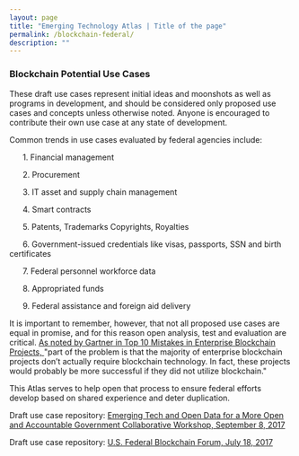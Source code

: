 ```yaml
---
layout: page
title: "Emerging Technology Atlas | Title of the page"
permalink: /blockchain-federal/
description: ""
---
```


### Blockchain Potential Use Cases

<p>These draft use cases represent initial ideas and moonshots as well as programs in development, and should be considered only proposed use cases and concepts unless otherwise noted. Anyone is encouraged to contribute their own use case at any state of development. 

<p> Common trends in use cases evaluated by federal agencies include: 
<p>&nbsp;&nbsp;&nbsp;&nbsp;&nbsp;&nbsp;1. Financial management
<p>&nbsp;&nbsp;&nbsp;&nbsp;&nbsp;&nbsp;2. Procurement
<p>&nbsp;&nbsp;&nbsp;&nbsp;&nbsp;&nbsp;3. IT asset and supply chain management
<p>&nbsp;&nbsp;&nbsp;&nbsp;&nbsp;&nbsp;4. Smart contracts
<p>&nbsp;&nbsp;&nbsp;&nbsp;&nbsp;&nbsp;5. Patents, Trademarks Copyrights, Royalties
<p>&nbsp;&nbsp;&nbsp;&nbsp;&nbsp;&nbsp;6. Government-issued credentials like visas, passports, SSN and birth certificates
<p>&nbsp;&nbsp;&nbsp;&nbsp;&nbsp;&nbsp;7. Federal personnel workforce data
<p>&nbsp;&nbsp;&nbsp;&nbsp;&nbsp;&nbsp;8. Appropriated funds
<p>&nbsp;&nbsp;&nbsp;&nbsp;&nbsp;&nbsp;9. Federal assistance and foreign aid delivery</p>

It is important to remember, however, that not all proposed use cases are equal in promise, and for this reason open analysis, test and evaluation are critical. <a href="https://www.gartner.com/smarterwithgartner/top-10-mistakes-in-enterprise-blockchain-projects/"><span> As noted by Gartner in Top 10 Mistakes in Enterprise Blockchain Projects, </span></a> "part of the problem is that the majority of enterprise blockchain projects don’t actually require blockchain technology. In fact, these projects would probably be more successful if they did not utilize blockchain." </p>

This Atlas serves to help open that process to ensure federal efforts develop based on shared experience and deter duplication. </p>

<p>Draft use case repository: <a href="/emerging-technology-atlas/blockchain-workshop/"><span>Emerging Tech and Open Data for a More Open and Accountable Government Collaborative Workshop, September 8, 2017</span></a></p>
   
<p>Draft use case repository: <a href="/emerging-technology-atlas/blockchain-forum/"><span>U.S. Federal Blockchain Forum, July 18, 2017</span></a></p>

